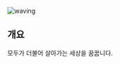 ![waving](https://capsule-render.vercel.app/api?type=waving&height=200&text=Hello&fontAlign=80&fontAlignY=40&color=gradient)

## 개요

모두가 더불어 살아가는 세상을 꿈꿉니다.


